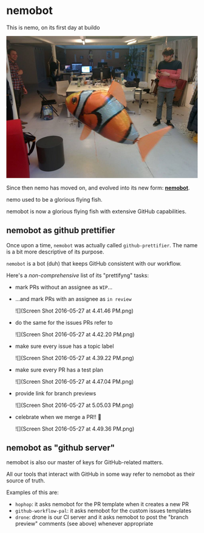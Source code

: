 # nemobot

This is nemo, on its first day at buildo

![](11043080_10205018291929051_2769601288190056165_n.jpg)

Since then nemo has moved on, and evolved into its new form: [**nemobot**](https://github.com/buildo/nemobot).

nemo used to be a glorious flying fish.

nemobot is now a glorious flying fish with extensive GitHub capabilities.

## nemobot as github prettifier
Once upon a time, `nemobot` was actually called `github-prettifier`. The name is a bit more descriptive of its purpose.

`nemobot` is a bot (duh) that keeps GitHub consistent with our workflow.

Here's a *non-comprehensive* list of its "prettifyng" tasks:

- mark PRs without an assignee as `WIP`...
- ...and mark PRs with an assignee as `in review`

  ![](Screen Shot 2016-05-27 at 4.41.46 PM.png)
  
- do the same for the issues PRs refer to
  
  ![](Screen Shot 2016-05-27 at 4.42.20 PM.png)


- make sure every issue has a topic label

  ![](Screen Shot 2016-05-27 at 4.39.22 PM.png)
  
- make sure every PR has a test plan
 
  ![](Screen Shot 2016-05-27 at 4.47.04 PM.png)
  
- provide link for branch previews

  ![](Screen Shot 2016-05-27 at 5.05.03 PM.png)
  
- celebrate when we merge a PR!! 🎉
   
  ![](Screen Shot 2016-05-27 at 4.49.36 PM.png)
  
## nemobot as "github server"
nemobot is also our master of keys for GitHub-related matters.

All our tools that interact with GitHub in some way refer to nemobot as their source of truth.

Examples of this are:

- `hophop`: it asks nemobot for the PR template when it creates a new PR
- `github-workflow-pal`: it asks nemobot for the custom issues templates
- `drone`: drone is our CI server and it asks nemobot to post the "branch preview" comments (see above) whenever appropriate